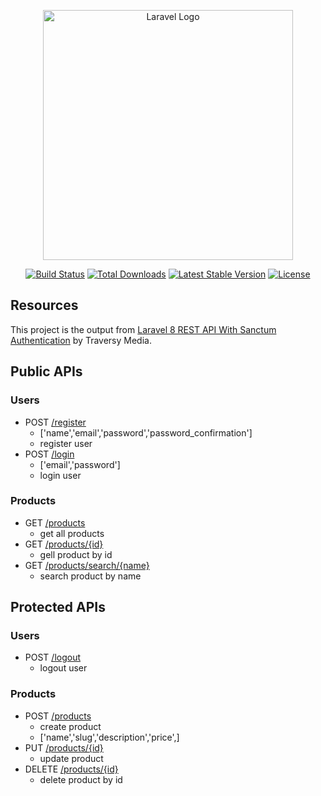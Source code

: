 <p align="center"><a href="https://laravel.com" target="_blank"><img src="https://raw.githubusercontent.com/laravel/art/master/logo-lockup/5%20SVG/2%20CMYK/1%20Full%20Color/laravel-logolockup-cmyk-red.svg" width="400" alt="Laravel Logo"></a></p>

<p align="center">
<a href="https://github.com/laravel/framework/actions"><img src="https://github.com/laravel/framework/workflows/tests/badge.svg" alt="Build Status"></a>
<a href="https://packagist.org/packages/laravel/framework"><img src="https://img.shields.io/packagist/dt/laravel/framework" alt="Total Downloads"></a>
<a href="https://packagist.org/packages/laravel/framework"><img src="https://img.shields.io/packagist/v/laravel/framework" alt="Latest Stable Version"></a>
<a href="https://packagist.org/packages/laravel/framework"><img src="https://img.shields.io/packagist/l/laravel/framework" alt="License"></a>
</p>

## Resources
This project is the output from [Laravel 8 REST API With Sanctum Authentication](https://www.youtube.com/watch?v=MT-GJQIY3EU) by Traversy Media.

## Public APIs
### Users
- POST [/register]()
    - ['name','email','password','password_confirmation']
    - register user
- POST [/login]()
    - ['email','password']
    - login user
### Products
- GET [/products]()
    - get all products
- GET [/products/{id}]()
    - gell product by id
- GET [/products/search/{name}]()
    - search product by name

## Protected APIs
### Users
- POST [/logout]()
    - logout user
### Products
- POST [/products]()
    - create product
    - ['name','slug','description','price',]
- PUT [/products/{id}]()
    - update product
- DELETE [/products/{id}]()
    - delete product by id


